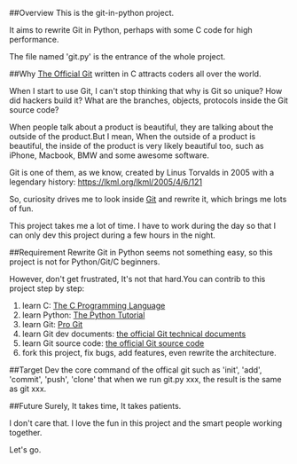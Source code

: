 ##Overview
This is the git-in-python project.

It aims to rewrite Git in Python, perhaps with some C code for high performance.

The file named 'git.py' is the entrance of the whole project.

##Why
[The Official Git](https://github.com/git/git) written in C attracts coders all over the world.

When I start to use Git, I can't stop thinking that why is Git so unique? How did hackers build it? What are the branches, objects, protocols inside the Git source code?

When people talk about a product is beautiful, they are talking about the outside of the product.But I mean, When the outside of a product is beautiful, the inside of the product is very likely beautiful too, such as iPhone, Macbook, BMW and some awesome software.  

Git is one of them, as we know, created by Linus Torvalds in 2005 with a legendary history: <https://lkml.org/lkml/2005/4/6/121>

So, curiosity drives me to look inside [Git](https://github.com/git/git) and rewrite it, which brings me lots of fun.

This project takes me a lot of time. I have to work during the day so that I can only dev this project during a few hours in the night.

##Requirement
Rewrite Git in Python seems not something easy, so this project is not for Python/Git/C beginners.

However, don't get frustrated, It's not that hard.You can contrib to this project step by step:

1. learn C: [The C Programming Language](http://www.amazon.com/C-Programming-Language-2nd-Edition/dp/0131103628)
2. learn Python: [The Python Tutorial](https://docs.python.org/2/tutorial/index.html)
3. learn Git: [Pro Git](http://git-scm.com/book)
4. learn Git dev documents: [the official Git technical documents](https://github.com/git/git/tree/master/Documentation/technical)
5. learn Git source code: [the official Git source code](https://github.com/git/git)
6. fork this project, fix bugs, add features, even rewrite the architecture.

##Target
Dev the core command of the offical git such as 'init', 'add', 'commit', 'push', 'clone' that when we run git.py xxx, the result is the same as git xxx.

##Future
Surely, It takes time, It takes patients.

I don't care that. I love the fun in this project and the smart people working together.

Let's go.
